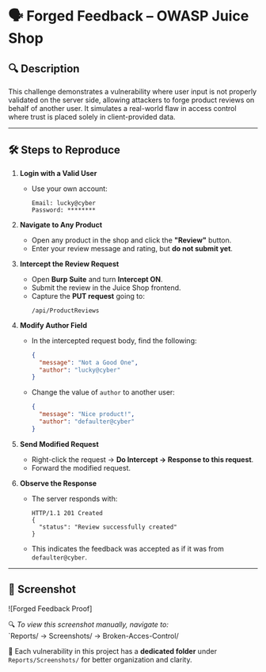 # 🗣️ Forged Feedback – OWASP Juice Shop

## 🔍 Description

This challenge demonstrates a vulnerability where user input is not properly validated on the server side, allowing attackers to forge product reviews on behalf of another user. It simulates a real-world flaw in access control where trust is placed solely in client-provided data.

---

## 🛠️ Steps to Reproduce

1. **Login with a Valid User**
   - Use your own account:
     ```
     Email: lucky@cyber
     Password: ********
     ```

2. **Navigate to Any Product**
   - Open any product in the shop and click the **"Review"** button.
   - Enter your review message and rating, but **do not submit yet**.

3. **Intercept the Review Request**
   - Open **Burp Suite** and turn **Intercept ON**.
   - Submit the review in the Juice Shop frontend.
   - Capture the **PUT request** going to:
     ```
     /api/ProductReviews
     ```

4. **Modify Author Field**
   - In the intercepted request body, find the following:
     ```json
     {
       "message": "Not a Good One",
       "author": "lucky@cyber"
     }
     ```
   - Change the value of `author` to another user:
     ```json
     {
       "message": "Nice product!",
       "author": "defaulter@cyber"
     }
     ```

5. **Send Modified Request**
   - Right-click the request → **Do Intercept → Response to this request**.
   - Forward the modified request.

6. **Observe the Response**
   - The server responds with:
     ```
     HTTP/1.1 201 Created
     {
       "status": "Review successfully created"
     }
     ```
   - This indicates the feedback was accepted as if it was from `defaulter@cyber`.

---
## 📸 Screenshot

![Forged Feedback  Proof]

🔍 *To view this screenshot manually, navigate to:*  
`Reports/ → Screenshots/ → Broken-Acces-Control/

📁 Each vulnerability in this project has a **dedicated folder** under `Reports/Screenshots/` for better organization and clarity.
